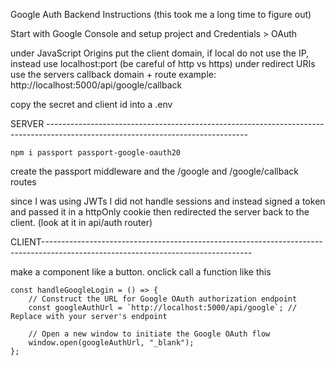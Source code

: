 Google Auth Backend Instructions (this took me a long time to figure out)

Start with Google Console and setup project and Credentials > OAuth 

under JavaScript Origins put the client domain, if local do not use the IP, instead use localhost:port  (be careful of http vs https)
under redirect URIs use the servers callback domain + route example: http://localhost:5000/api/google/callback

copy the secret and client id into a .env 

SERVER --------------------------------------------------------------------------------------------------------------------------------

``` npm i passport passport-google-oauth20 ```

create the passport middleware and the /google and /google/callback routes

since I was using JWTs I did not handle sessions and instead signed a token and passed it in a httpOnly cookie then redirected the server back to the client. (look at it in api/auth router)

CLIENT----------------------------------------------------------------------------------------------------------------------------------

make a component like a button. onclick call a function like this 

```
const handleGoogleLogin = () => {
    // Construct the URL for Google OAuth authorization endpoint
    const googleAuthUrl = `http://localhost:5000/api/google`; // Replace with your server's endpoint

    // Open a new window to initiate the Google OAuth flow
    window.open(googleAuthUrl, "_blank");
};
```

